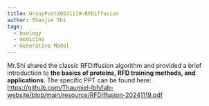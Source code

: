 ```yaml
---
title: GroupPost20241119-RFDiffusion
author: Shaojie Shi
tags:
  - biology
  - medicine
  - Generative Model
---
```


Mr.Shi shared the classic RFDiffusion algorithm and provided a brief introduction to **the basics of proteins, RFD training methods, and applications**. The specific PPT can be found here: https://github.com/Thaumiel-lbh/lab-website/blob/main/resource/RFDiffusion-20241119.pdf
